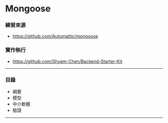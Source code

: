 # Mongoose

### 練習來源
* https://github.com/Automattic/mongoose

### 實作執行
* https://github.com/Shyam-Chen/Backend-Starter-Kit

***

### 目錄
* 綱要
* 模型
* 中介軟體
* 驗證

***
